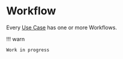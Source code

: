 # Workflow

Every [Use Case](use-case.md) has one or more Workflows.

!!! warn

    Work in progress

